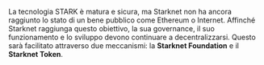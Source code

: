 La tecnologia STARK è matura e sicura, ma Starknet non ha ancora raggiunto lo stato di un bene pubblico come Ethereum o Internet. Affinché Starknet raggiunga questo obiettivo, la sua governance, il suo funzionamento e lo sviluppo devono continuare a decentralizzarsi. Questo sarà facilitato attraverso due meccanismi: la **Starknet Foundation** e il **Starknet Token**.